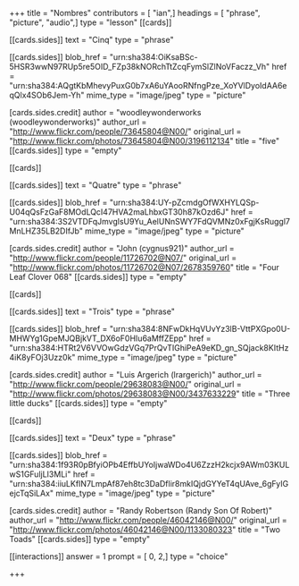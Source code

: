 +++
title = "Nombres"
contributors = [ "ian",]
headings = [ "phrase", "picture", "audio",]
type = "lesson"
[[cards]]

[[cards.sides]]
text = "Cinq"
type = "phrase"

[[cards.sides]]
blob_href = "urn:sha384:OiKsaBSc-5HSR3wwN97RUp5re5OID_FZp38kNORchTtZcqFymSlZlNoVFaczz_Vh"
href = "urn:sha384:AQgtKbMhevyPuxG0b7xA6uYAooRNfngPze_XoYVlDyoIdAA6eqQlx4SOb6Jem-Yh"
mime_type = "image/jpeg"
type = "picture"

[cards.sides.credit]
author = "woodleywonderworks (woodleywonderworks)"
author_url = "http://www.flickr.com/people/73645804@N00/"
original_url = "http://www.flickr.com/photos/73645804@N00/3196112134"
title = "five"
[[cards.sides]]
type = "empty"

[[cards]]

[[cards.sides]]
text = "Quatre"
type = "phrase"

[[cards.sides]]
blob_href = "urn:sha384:UY-pZcmdgOfWXHYLQSp-U04qQsFzGaF8MOdLQcI47HVA2maLhbxGT30h87kOzd6J"
href = "urn:sha384:3S2VTDFqJmvglsU9Yu_AelUNnSWY7FdQVMNz0xFgjKsRuggl7MnLHZ35LB2DIfJb"
mime_type = "image/jpeg"
type = "picture"

[cards.sides.credit]
author = "John (cygnus921)"
author_url = "http://www.flickr.com/people/11726702@N07/"
original_url = "http://www.flickr.com/photos/11726702@N07/2678359760"
title = "Four Leaf Clover 068"
[[cards.sides]]
type = "empty"

[[cards]]

[[cards.sides]]
text = "Trois"
type = "phrase"

[[cards.sides]]
blob_href = "urn:sha384:8NFwDkHqVUvYz3lB-VttPXGpo0U-MHWYg1GpeMJQBjkVT_DX6oF0HIu6aMffZEpp"
href = "urn:sha384:HTRt2V6VVOwGdzVGq7PrQvTIGhiPeA9eKD_gn_SQjack8KItHz4iK8yFOj3Uzz0k"
mime_type = "image/jpeg"
type = "picture"

[cards.sides.credit]
author = "Luis Argerich (lrargerich)"
author_url = "http://www.flickr.com/people/29638083@N00/"
original_url = "http://www.flickr.com/photos/29638083@N00/3437633229"
title = "Three little ducks"
[[cards.sides]]
type = "empty"

[[cards]]

[[cards.sides]]
text = "Deux"
type = "phrase"

[[cards.sides]]
blob_href = "urn:sha384:1f93R0pBfyiOPb4EffbUYoIjwaWDo4U6ZzzH2kcjx9AWm03KULwS1GFuljLI3MLi"
href = "urn:sha384:iiuLKfIN7LmpAf87eh8tc3DaDflir8mkIQjdGYYeT4qUAve_6gFyIGejcTqSiLAx"
mime_type = "image/jpeg"
type = "picture"

[cards.sides.credit]
author = "Randy Robertson (Randy Son Of Robert)"
author_url = "http://www.flickr.com/people/46042146@N00/"
original_url = "http://www.flickr.com/photos/46042146@N00/1133080323"
title = "Two Toads"
[[cards.sides]]
type = "empty"

[[interactions]]
answer = 1
prompt = [ 0, 2,]
type = "choice"

+++
